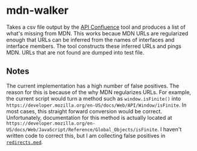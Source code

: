 # mdn-walker
Takes a csv file output by the [API Confluence](http://web-confluence.appspot.com/#!/) tool and produces a list of what's missing from MDN. This works becaue MDN URLs are regularized enough that URLs can be inferred from the names of interfaces and interface members. The tool constructs these inferred URLs and pings MDN. URLs that are not found are dumped into test file.

## Notes

The current implementation has a high number of false positives. The reason for this is because of the why MDN regularizes URLs. For example, the current script would turn a method such as `window.isFinite()` into `https://developer.mozilla.org/en-US/docs/Web/API/Window/isFinite`. In most cases, this straight forward conversion would be correct. Unfortunately, documentation for this method is actually located at `https://developer.mozilla.org/en-US/docs/Web/JavaScript/Reference/Global_Objects/isFinite`. I haven't written code to correct this, but I am collecting false positives in [`redirects.med`](redirects.med).

